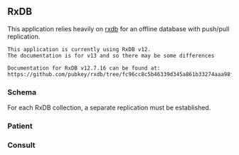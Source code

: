 ## RxDB

This application relies heavily on [rxdb](https://rxdb.info) for an offline database with push/pull replication.

    This application is currently using RxDB v12.
    The documentation is for v13 and so there may be some differences

    Documentation for RxDB v12.7.16 can be found at:
    https://github.com/pubkey/rxdb/tree/fc96cc8c5b46339d345a861b33274aaa98fda54e

### Schema

For each RxDB collection, a separate replication must be established.

### Patient

### Consult
